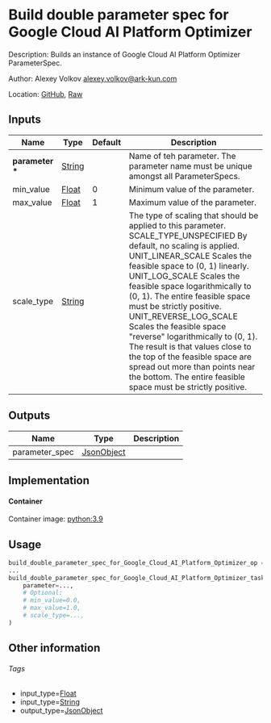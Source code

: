 <!-- BEGIN_GENERATED_CONTENT -->
# Build double parameter spec for Google Cloud AI Platform Optimizer

Description: Builds an instance of Google Cloud AI Platform Optimizer ParameterSpec.

Author: Alexey Volkov <alexey.volkov@ark-kun.com>

Location: [GitHub](https://github.com/Ark-kun/pipeline_components/blob/master/components/google-cloud/Optimizer/Build_double_parameter_spec/component.yaml), [Raw](https://raw.githubusercontent.com/Ark-kun/pipeline_components/master/components/google-cloud/Optimizer/Build_double_parameter_spec/component.yaml)

## Inputs

|Name|Type|Default|Description|
|-|-|-|-|
|**parameter** **\***|[String]||Name of teh parameter. The parameter name must be unique amongst all ParameterSpecs.|
|min_value|[Float]|0|Minimum value of the parameter.|
|max_value|[Float]|1|Maximum value of the parameter.|
|scale_type|[String]||The type of scaling that should be applied to this parameter.<br/>SCALE_TYPE_UNSPECIFIED By default, no scaling is applied.<br/>UNIT_LINEAR_SCALE Scales the feasible space to (0, 1) linearly.<br/>UNIT_LOG_SCALE Scales the feasible space logarithmically to (0, 1). The entire feasible space must be strictly positive.<br/>UNIT_REVERSE_LOG_SCALE Scales the feasible space "reverse" logarithmically to (0, 1). The result is that values close to the top of the feasible space are spread out more than points near the bottom. The entire feasible space must be strictly positive.|

## Outputs

|Name|Type|Description|
|-|-|-|
|parameter_spec|[JsonObject]||

## Implementation

#### Container

Container image: [python:3.9](https://hub.docker.com/r/_/python)

## Usage

```python
build_double_parameter_spec_for_Google_Cloud_AI_Platform_Optimizer_op = components.load_component_from_url("https://raw.githubusercontent.com/Ark-kun/pipeline_components/master/components/google-cloud/Optimizer/Build_double_parameter_spec/component.yaml")
...
build_double_parameter_spec_for_Google_Cloud_AI_Platform_Optimizer_task = build_double_parameter_spec_for_Google_Cloud_AI_Platform_Optimizer_op(
    parameter=...,
    # Optional:
    # min_value=0.0,
    # max_value=1.0,
    # scale_type=...,
)
```

## Other information

###### Tags

* input_type=[Float]
* input_type=[String]
* output_type=[JsonObject]

[Float]: https://github.com/Ark-kun/pipeline_components/tree/master/types/Float
[JsonObject]: https://github.com/Ark-kun/pipeline_components/tree/master/types/JsonObject
[String]: https://github.com/Ark-kun/pipeline_components/tree/master/types/String
<!-- END_GENERATED_CONTENT -->
